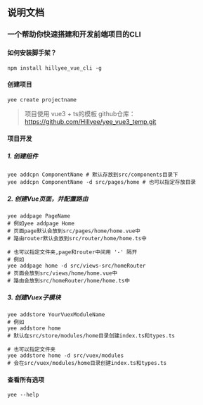 ## 说明文档

### 一个帮助你快速搭建和开发前端项目的CLI

#### 如何安装脚手架？

```shell
npm install hillyee_vue_cli -g
```

#### 创建项目

```shell
yee create projectname
```
> 项目使用 vue3 + ts的模板
> github仓库：https://github.com/Hillyee/yee_vue3_temp.git


#### 项目开发

##### 1. 创建组件

```shell
yee addcpn ComponentName # 默认存放到src/components目录下
yee addcpn ComponentName -d src/pages/home # 也可以指定存放目录
```

##### 2. 创建Vue页面，并配置路由

```shell
yee addpage PageName 
# 例如yee addpage Home
# 页面page默认会放到src/pages/home/home.vue中
# 路由router默认会放到src/router/home/home.ts中

# 也可以指定文件夹,page和router中间用 '-' 隔开
# 例如
yee addpage home -d src/views-src/homeRouter
# 页面会放到src/views/home/home.vue中
# 路由会放到src/homeRouter/home/home.ts中
```

##### 3. 创建Vuex子模块

```shell
yee addstore YourVuexModuleName 
# 例如
yee addstore home
# 默认在src/store/modules/home目录创建index.ts和types.ts

# 也可以指定文件夹
yee addstore home -d src/vuex/modules 
# 会在src/vuex/modules/home目录创建index.ts和types.ts
```

#### 查看所有选项
```shell
yee --help

```